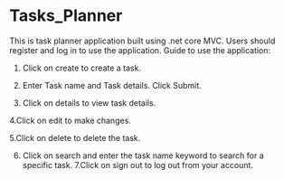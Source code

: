 # Tasks_Planner
This is task planner application built using .net core MVC. Users should register and log in to use the application. 
Guide to use the application:

1. Click on create to create a task. 

2. Enter Task name and Task details. Click Submit.

3. Click on details to view task details.

4.Click on edit to make changes.


5.Click on delete to delete the task.

6. Click on search and enter the task name keyword to search for a specific task.
7.Click on sign out to log out from your account.

